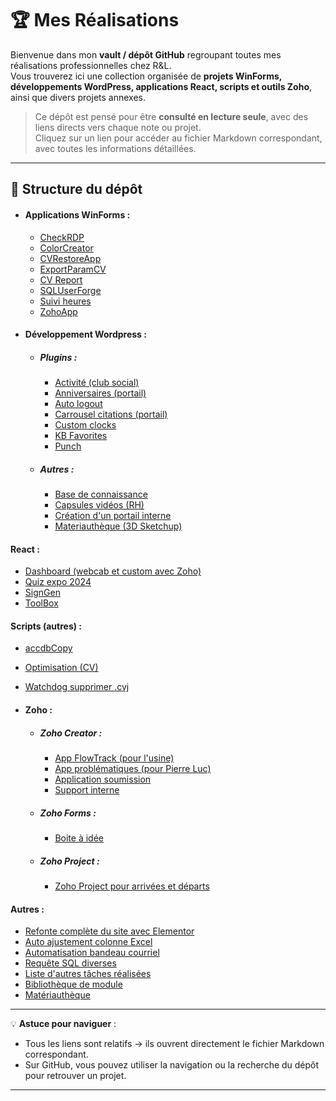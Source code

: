 # 🏆 Mes Réalisations

Bienvenue dans mon **vault / dépôt GitHub** regroupant toutes mes réalisations professionnelles chez R&L.  
Vous trouverez ici une collection organisée de **projets WinForms, développements WordPress, applications React, scripts et outils Zoho**, ainsi que divers projets annexes.

> Ce dépôt est pensé pour être **consulté en lecture seule**, avec des liens directs vers chaque note ou projet.  
> Cliquez sur un lien pour accéder au fichier Markdown correspondant, avec toutes les informations détaillées.

---

## 📂 Structure du dépôt

- #### **Applications WinForms** :
  - [CheckRDP](Custom%20app/CheckRDP.md)
  - [ColorCreator](Custom%20app/ColorCreator.md)
  - [CVRestoreApp](Custom%20app/CVRestoreApp.md)
  - [ExportParamCV](Custom%20app/ExportParamCV.md)
  - [CV Report](Custom%20app/CV%20Report.md)
  - [SQLUserForge](Custom%20app/SQLUserForge.md)
  - [Suivi heures](Custom%20app/Suivi%20heures.md)
  - [ZohoApp](Custom%20app/ZohoApp.md)

- #### **Développement Wordpress** :
  - ##### **Plugins** :
    - [Activité (club social)](Portail%20interne/Plugins%20pour%20portail/Activité%20(club%20social).md)
    - [Anniversaires (portail)](Portail%20interne/Plugins%20pour%20portail/Anniversaires%20(portail).md)
    - [Auto logout](Portail%20interne/Plugins%20pour%20portail/Auto%20logout.md)
    - [Carrousel citations (portail)](Portail%20interne/Plugins%20pour%20portail/Carrousel%20citations%20(portail).md)
    - [Custom clocks](Portail%20interne/Plugins%20pour%20portail/Custom%20clocks.md)
    - [KB Favorites](Portail%20interne/Plugins%20pour%20portail/KB%20Favorites.md)
    - [Punch](Portail%20interne/Plugins%20pour%20portail/Punch.md)
  - ##### **Autres** :
    - [Base de connaissance](Portail%20interne/Base%20de%20connaissance.md)
    - [Capsules vidéos (RH)](Portail%20interne/Capsules%20vidéos%20(RH).md)
    - [Création d'un portail interne](Portail%20interne/Création%20d'un%20portail%20interne.md)
    - [Materiauthèque (3D Sketchup)](Portail%20interne/Materiauthèque%20(3D%20Sketchup).md)

#### React :
- [Dashboard (webcab et custom avec Zoho)](React/Dashboard%20(webcab%20et%20custom%20avec%20Zoho).md)
- [Quiz expo 2024](React/Quiz%20expo%202024.md)
- [SignGen](React/SignGen.md)
- [ToolBox](React/ToolBox.md)

#### Scripts (autres) :
- [accdbCopy](Scripts/accdbCopy.md)
- [Optimisation (CV)](Scripts/Optimisation%20(CV).md)
- [Watchdog supprimer .cvj](Scripts/Watchdog%20supprimer%20.cvj.md)

- #### **Zoho** :
  - ##### **Zoho Creator** :
    - [App FlowTrack (pour l'usine)](Zoho/App%20FlowTrack%20(pour%20l'usine).md)
    - [App problématiques (pour Pierre Luc)](Zoho/App%20problématiques%20(pour%20Pierre%20Luc).md)
    - [Application soumission](Zoho/Application%20soumission.md)
    - [Support interne](Zoho/Support%20interne.md)
  - ##### **Zoho Forms** :
    - [Boite à idée](Zoho/Boite%20à%20idée.md)
  - ##### **Zoho Project** :
    - [Zoho Project pour arrivées et départs](Zoho/Zoho%20Project%20pour%20arrivées%20et%20départs.md)

#### Autres :
- [Refonte complète du site avec Elementor](Site%20web%20RL/Refonte%20complète%20du%20site%20avec%20Elementor.md)
- [Auto ajustement colonne Excel](Divers/Auto%20ajustement%20colonne%20Excel.md)
- [Automatisation bandeau courriel](Divers/Automatisation%20bandeau%20courriel.md)
- [Requête SQL diverses](Divers/Requête%20SQL%20diverses.md)
- [Liste d'autres tâches réalisées](Non%20dev/Liste%20d'autres%20tâches%20réalisées.md)
- [Bibliothèque de module](Sketchup/Bibliothèque%20de%20module.md)
- [Matériauthèque](Sketchup/Matériauthèque.md)

---

💡 **Astuce pour naviguer** :  
- Tous les liens sont relatifs → ils ouvrent directement le fichier Markdown correspondant.  
- Sur GitHub, vous pouvez utiliser la navigation ou la recherche du dépôt pour retrouver un projet.

---
